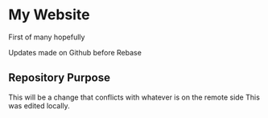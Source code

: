 # My Website

First of many hopefully

Updates made on Github before Rebase


## Repository Purpose 

This will be a change that conflicts 
with whatever is on the remote side
This was edited locally.